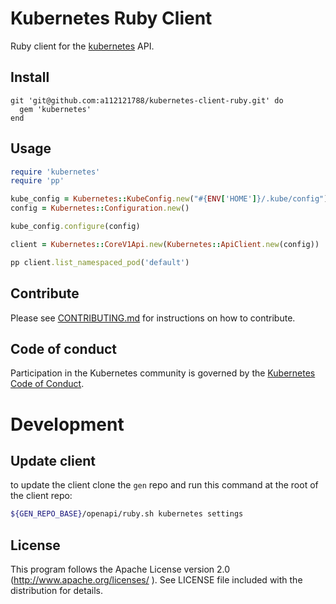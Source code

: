 # Kubernetes Ruby Client

Ruby client for the [kubernetes](http://kubernetes.io/) API.

## Install

```
git 'git@github.com:a112121788/kubernetes-client-ruby.git' do
  gem 'kubernetes'
end
```
## Usage
```ruby
require 'kubernetes'
require 'pp'

kube_config = Kubernetes::KubeConfig.new("#{ENV['HOME']}/.kube/config")
config = Kubernetes::Configuration.new()

kube_config.configure(config)

client = Kubernetes::CoreV1Api.new(Kubernetes::ApiClient.new(config))

pp client.list_namespaced_pod('default')
```

## Contribute

Please see [CONTRIBUTING.md](CONTRIBUTING.md) for instructions on how to contribute.

## Code of conduct

Participation in the Kubernetes community is governed by the [Kubernetes Code of Conduct](code-of-conduct.md).

# Development

## Update client

to update the client clone the `gen` repo and run this command at the root of the client repo:

```bash
${GEN_REPO_BASE}/openapi/ruby.sh kubernetes settings
```

## License

This program follows the Apache License version 2.0 (http://www.apache.org/licenses/ ).  See LICENSE file included with the distribution for details.
